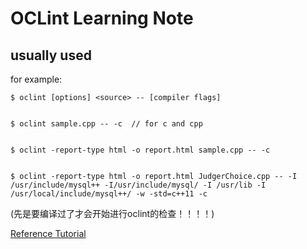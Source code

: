 OCLint Learning Note
===


usually used
---
for example:
```
$ oclint [options] <source> -- [compiler flags]


$ oclint sample.cpp -- -c  // for c and cpp


$ oclint -report-type html -o report.html sample.cpp -- -c


$ oclint -report-type html -o report.html JudgerChoice.cpp -- -I /usr/include/mysql++ -I/usr/include/mysql/ -I /usr/lib -I /usr/local/include/mysql++/ -w -std=c++11 -c

```

(先是要编译过了才会开始进行oclint的检查！！！！)



[Reference Tutorial](http://docs.oclint.org/en/stable/intro/tutorial.html)
